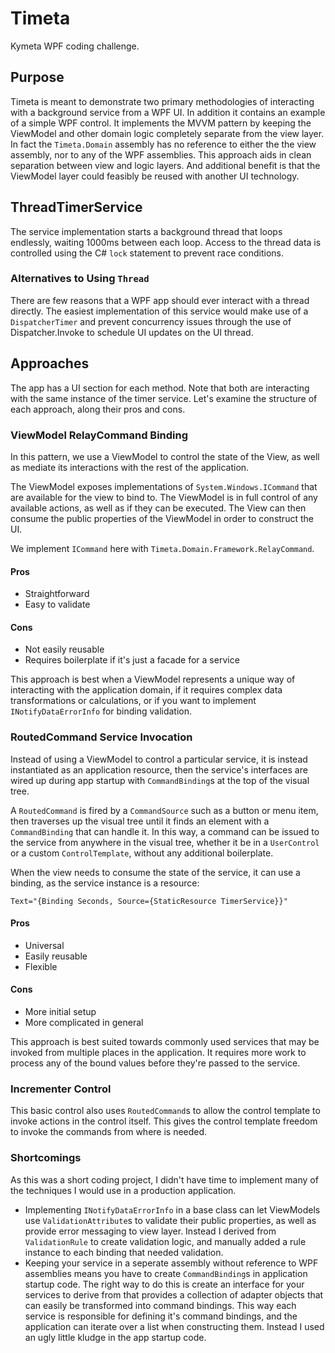 # Timeta

Kymeta WPF coding challenge.

## Purpose
Timeta is meant to demonstrate two primary methodologies of interacting with a background service from a WPF UI. In addition it contains an example of a simple WPF control. It implements the MVVM pattern by keeping the ViewModel and other domain logic completely separate from the view layer. In fact the `Timeta.Domain` assembly has no reference to either the the view assembly, nor to any of the WPF assemblies. This approach aids in clean separation between view and logic layers. And additional benefit is that the ViewModel layer could feasibly be reused with another UI technology.

## ThreadTimerService
The service implementation starts a background thread that loops endlessly, waiting 1000ms between each loop. Access to the thread data is controlled using the C# `lock` statement to prevent race conditions.

### Alternatives to Using `Thread`
There are few reasons that a WPF app should ever interact with a thread directly. The easiest implementation of this service would make use of a `DispatcherTimer` and prevent concurrency issues through the use of Dispatcher.Invoke to schedule UI updates on the UI thread.


## Approaches
The app has a UI section for each method. Note that both are interacting with the same instance of the timer service. Let's examine the structure of each approach, along their pros and cons.

### ViewModel RelayCommand Binding
In this pattern, we use a ViewModel to control the state of the View, as well as mediate its interactions with the rest of the application. 

The ViewModel exposes implementations of `System.Windows.ICommand` that are available for the view to bind to. The ViewModel is in full control of any available actions, as well as if they can be executed. The View can then consume the public properties of the ViewModel in order to construct the UI.

We implement `ICommand` here with `Timeta.Domain.Framework.RelayCommand`.

#### Pros
- Straightforward
- Easy to validate
#### Cons
- Not easily reusable
- Requires boilerplate if it's just a facade for a service

This approach is best when a ViewModel represents a unique way of interacting with the application domain, if it requires complex data transformations or calculations, or if you want to implement `INotifyDataErrorInfo` for binding validation.

### RoutedCommand Service Invocation
Instead of using a ViewModel to control a particular service, it is instead instantiated as an application resource, then the service's interfaces are wired up during app startup with `CommandBinding`s at the top of the visual tree.

A `RoutedCommand` is fired by a `CommandSource` such as a button or menu item, then traverses up the visual tree until it finds an element with a `CommandBinding` that can handle it. In this way, a command can be issued to the service from anywhere in the visual tree, whether it be in a `UserControl` or a custom `ControlTemplate`, without any additional boilerplate.

When the view needs to consume the state of the service, it can use a binding, as the service instance is a resource:
```
Text="{Binding Seconds, Source={StaticResource TimerService}}"
```

#### Pros
- Universal
- Easily reusable
- Flexible
#### Cons
- More initial setup
- More complicated in general

This approach is best suited towards commonly used services that may be invoked from multiple places in the application. It requires more work to process any of the bound values before they're passed to the service.

### Incrementer Control
This basic control also uses `RoutedCommand`s to allow the control template to invoke actions in the control itself. This gives the control template freedom to invoke the commands from where is needed.

### Shortcomings
As this was a short coding project, I didn't have time to implement many of the techniques I would use in a production application. 
- Implementing `INotifyDataErrorInfo` in a base class can let ViewModels use `ValidationAttribute`s to validate their public properties, as well as provide error messaging to view layer. Instead I derived from `ValidationRule` to create validation logic, and manually added a rule instance to each binding that needed validation.
- Keeping your service in a seperate assembly without reference to WPF assemblies means you have to create `CommandBinding`s in application startup code. The right way to do this is create an interface for your services to derive from that provides a collection of adapter objects that can easily be transformed into command bindings. This way each service is responsible for defining it's command bindings, and the application can iterate over a list when constructing them. Instead I used an ugly little kludge in the app startup code.


